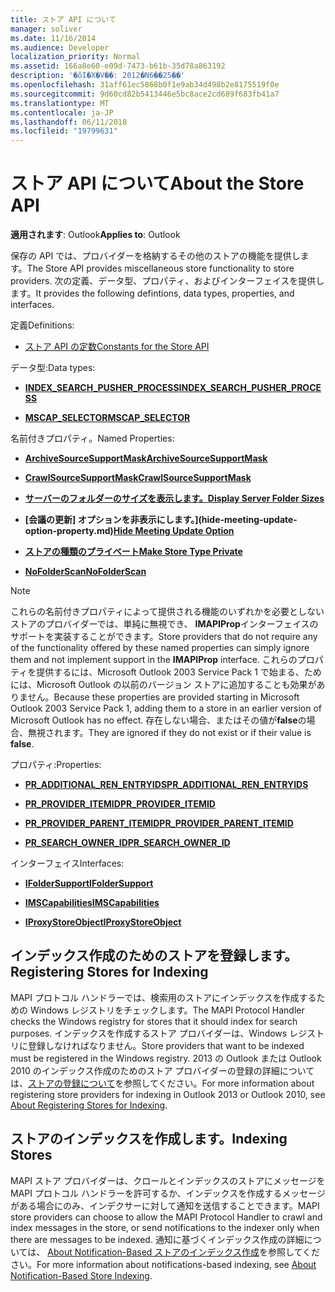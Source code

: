 ```yaml
---
title: ストア API について
manager: soliver
ms.date: 11/16/2014
ms.audience: Developer
localization_priority: Normal
ms.assetid: 166a8e60-e09d-7473-b61b-35d78a863192
description: '�ŏI�X�V��: 2012�N6��25��'
ms.openlocfilehash: 31aff61ec5868b0f1e9ab34d498b2e8175519f0e
ms.sourcegitcommit: 9d60cd82b5413446e5bc8ace2cd689f683fb41a7
ms.translationtype: MT
ms.contentlocale: ja-JP
ms.lasthandoff: 06/11/2018
ms.locfileid: "19799631"
---
```

# <a name="about-the-store-api"></a><span data-ttu-id="4028d-103">ストア API について</span><span class="sxs-lookup"><span data-stu-id="4028d-103">About the Store API</span></span>

  
  
<span data-ttu-id="4028d-104">**適用されます**: Outlook</span><span class="sxs-lookup"><span data-stu-id="4028d-104">**Applies to**: Outlook</span></span> 
  
<span data-ttu-id="4028d-105">保存の API では、プロバイダーを格納するその他のストアの機能を提供します。</span><span class="sxs-lookup"><span data-stu-id="4028d-105">The Store API provides miscellaneous store functionality to store providers.</span></span> <span data-ttu-id="4028d-106">次の定義、データ型、プロパティ、およびインターフェイスを提供します。</span><span class="sxs-lookup"><span data-stu-id="4028d-106">It provides the following defintions, data types, properties, and interfaces.</span></span>
  
<span data-ttu-id="4028d-107">定義</span><span class="sxs-lookup"><span data-stu-id="4028d-107">Definitions:</span></span>
  
- [<span data-ttu-id="4028d-108">ストア API の定数</span><span class="sxs-lookup"><span data-stu-id="4028d-108">Constants for the Store API</span></span>](mapi-constants.md)
    
<span data-ttu-id="4028d-109">データ型:</span><span class="sxs-lookup"><span data-stu-id="4028d-109">Data types:</span></span>
  
- <span data-ttu-id="4028d-110">**[INDEX_SEARCH_PUSHER_PROCESS](index_search_pusher_process.md)**</span><span class="sxs-lookup"><span data-stu-id="4028d-110">**[INDEX_SEARCH_PUSHER_PROCESS](index_search_pusher_process.md)**</span></span>
    
- <span data-ttu-id="4028d-111">**[MSCAP_SELECTOR](mscap_selector.md)**</span><span class="sxs-lookup"><span data-stu-id="4028d-111">**[MSCAP_SELECTOR](mscap_selector.md)**</span></span>
    
<span data-ttu-id="4028d-112">名前付きプロパティ。</span><span class="sxs-lookup"><span data-stu-id="4028d-112">Named Properties:</span></span>
  
- <span data-ttu-id="4028d-113">**[ArchiveSourceSupportMask](archivesourcesupportmask.md)**</span><span class="sxs-lookup"><span data-stu-id="4028d-113">**[ArchiveSourceSupportMask](archivesourcesupportmask.md)**</span></span>
    
- <span data-ttu-id="4028d-114">**[CrawlSourceSupportMask](crawlsourcesupportmask.md)**</span><span class="sxs-lookup"><span data-stu-id="4028d-114">**[CrawlSourceSupportMask](crawlsourcesupportmask.md)**</span></span>
    
- <span data-ttu-id="4028d-115">**[サーバーのフォルダーのサイズを表示します。](display-server-folder-sizes-property.md)**</span><span class="sxs-lookup"><span data-stu-id="4028d-115">**[Display Server Folder Sizes](display-server-folder-sizes-property.md)**</span></span>
    
- <span data-ttu-id="4028d-116">**[会議の更新] オプションを非表示にします。](hide-meeting-update-option-property.md)**</span><span class="sxs-lookup"><span data-stu-id="4028d-116">**[Hide Meeting Update Option](hide-meeting-update-option-property.md)**</span></span>
    
- <span data-ttu-id="4028d-117">**[ストアの種類のプライベート](make-store-type-private-property.md)**</span><span class="sxs-lookup"><span data-stu-id="4028d-117">**[Make Store Type Private](make-store-type-private-property.md)**</span></span>
    
- <span data-ttu-id="4028d-118">**[NoFolderScan](nofolderscan.md)**</span><span class="sxs-lookup"><span data-stu-id="4028d-118">**[NoFolderScan](nofolderscan.md)**</span></span>
    
> [!NOTE]
> <span data-ttu-id="4028d-119">これらの名前付きプロパティによって提供される機能のいずれかを必要としないストアのプロバイダーでは、単純に無視でき、 **IMAPIProp**インターフェイスのサポートを実装することができます。</span><span class="sxs-lookup"><span data-stu-id="4028d-119">Store providers that do not require any of the functionality offered by these named properties can simply ignore them and not implement support in the **IMAPIProp** interface.</span></span> <span data-ttu-id="4028d-120">これらのプロパティを提供するには、Microsoft Outlook 2003 Service Pack 1 で始まる、ためには、Microsoft Outlook の以前のバージョン ストアに追加することも効果がありません。</span><span class="sxs-lookup"><span data-stu-id="4028d-120">Because these properties are provided starting in Microsoft Outlook 2003 Service Pack 1, adding them to a store in an earlier version of Microsoft Outlook has no effect.</span></span> <span data-ttu-id="4028d-121">存在しない場合、またはその値が**false**の場合、無視されます。</span><span class="sxs-lookup"><span data-stu-id="4028d-121">They are ignored if they do not exist or if their value is **false**.</span></span> 
  
<span data-ttu-id="4028d-122">プロパティ:</span><span class="sxs-lookup"><span data-stu-id="4028d-122">Properties:</span></span>
  
- <span data-ttu-id="4028d-123">**[PR_ADDITIONAL_REN_ENTRYIDS](pidtagadditionalrenentryids-canonical-property.md)**</span><span class="sxs-lookup"><span data-stu-id="4028d-123">**[PR_ADDITIONAL_REN_ENTRYIDS](pidtagadditionalrenentryids-canonical-property.md)**</span></span>
    
- <span data-ttu-id="4028d-124">**[PR_PROVIDER_ITEMID](pidtagprovideritemid-canonical-property.md)**</span><span class="sxs-lookup"><span data-stu-id="4028d-124">**[PR_PROVIDER_ITEMID](pidtagprovideritemid-canonical-property.md)**</span></span>
    
- <span data-ttu-id="4028d-125">**[PR_PROVIDER_PARENT_ITEMID](pidtagproviderparentitemid-canonical-property.md)**</span><span class="sxs-lookup"><span data-stu-id="4028d-125">**[PR_PROVIDER_PARENT_ITEMID](pidtagproviderparentitemid-canonical-property.md)**</span></span>
    
- <span data-ttu-id="4028d-126">**[PR_SEARCH_OWNER_ID](pidtagsearchownerid-canonical-property.md)**</span><span class="sxs-lookup"><span data-stu-id="4028d-126">**[PR_SEARCH_OWNER_ID](pidtagsearchownerid-canonical-property.md)**</span></span>
    
<span data-ttu-id="4028d-127">インターフェイス</span><span class="sxs-lookup"><span data-stu-id="4028d-127">Interfaces:</span></span>
  
- <span data-ttu-id="4028d-128">**[IFolderSupport](ifoldersupportiunknown.md)**</span><span class="sxs-lookup"><span data-stu-id="4028d-128">**[IFolderSupport](ifoldersupportiunknown.md)**</span></span>
    
- <span data-ttu-id="4028d-129">**[IMSCapabilities](imscapabilitiesiunknown.md)**</span><span class="sxs-lookup"><span data-stu-id="4028d-129">**[IMSCapabilities](imscapabilitiesiunknown.md)**</span></span>
    
- <span data-ttu-id="4028d-130">**[IProxyStoreObject](iproxystoreobject.md)**</span><span class="sxs-lookup"><span data-stu-id="4028d-130">**[IProxyStoreObject](iproxystoreobject.md)**</span></span>
    
## <a name="registering-stores-for-indexing"></a><span data-ttu-id="4028d-131">インデックス作成のためのストアを登録します。</span><span class="sxs-lookup"><span data-stu-id="4028d-131">Registering Stores for Indexing</span></span>

<span data-ttu-id="4028d-132">MAPI プロトコル ハンドラーでは、検索用のストアにインデックスを作成するための Windows レジストリをチェックします。</span><span class="sxs-lookup"><span data-stu-id="4028d-132">The MAPI Protocol Handler checks the Windows registry for stores that it should index for search purposes.</span></span> <span data-ttu-id="4028d-133">インデックスを作成するストア プロバイダーは、Windows レジストリに登録しなければなりません。</span><span class="sxs-lookup"><span data-stu-id="4028d-133">Store providers that want to be indexed must be registered in the Windows registry.</span></span> <span data-ttu-id="4028d-134">2013 の Outlook または Outlook 2010 のインデックス作成のためのストア プロバイダーの登録の詳細については、[ストアの登録について](about-registering-stores-for-indexing.md)を参照してください。</span><span class="sxs-lookup"><span data-stu-id="4028d-134">For more information about registering store providers for indexing in Outlook 2013 or Outlook 2010, see [About Registering Stores for Indexing](about-registering-stores-for-indexing.md).</span></span>
  
## <a name="indexing-stores"></a><span data-ttu-id="4028d-135">ストアのインデックスを作成します。</span><span class="sxs-lookup"><span data-stu-id="4028d-135">Indexing Stores</span></span>

<span data-ttu-id="4028d-136">MAPI ストア プロバイダーは、クロールとインデックスのストアにメッセージを MAPI プロトコル ハンドラーを許可するか、インデックスを作成するメッセージがある場合にのみ、インデクサーに対して通知を送信することできます。</span><span class="sxs-lookup"><span data-stu-id="4028d-136">MAPI store providers can choose to allow the MAPI Protocol Handler to crawl and index messages in the store, or send notifications to the indexer only when there are messages to be indexed.</span></span> <span data-ttu-id="4028d-137">通知に基づくインデックス作成の詳細については、 [About Notification-Based ストアのインデックス作成](about-notification-based-store-indexing.md)を参照してください。</span><span class="sxs-lookup"><span data-stu-id="4028d-137">For more information about notifications-based indexing, see [About Notification-Based Store Indexing](about-notification-based-store-indexing.md).</span></span>
  

